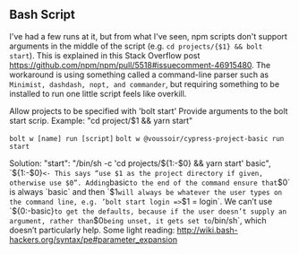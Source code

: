 ## Bash Script

I've had a few runs at it, but from what I've seen, npm scripts don't support arguments in the middle of the script (e.g. `cd projects/{$1} && bolt start`). This is explained in this Stack Overflow post https://github.com/npm/npm/pull/5518#issuecomment-46915480. The workaround is using something called a command-line parser such as `Minimist, dashdash, nopt, and commander`, but requiring something to be installed to run one little script feels like overkill.

Allow projects to be specified with 'bolt start'
Provide arguments to the bolt start scrip. Example: "cd project/$1 && yarn start"

`bolt w [name] run [script]`
`bolt w @voussoir/cypress-project-basic run start`

Solution:
"start": "/bin/sh -c 'cd projects/${1:-$0} && yarn start' basic",
`${1:-$0}` <- This says “use $1 as the project directory if given, otherwise use $0”. Adding `basic` to the end of the command ensure that `$0` is always `basic` and then `$1` will always be whatever the user types on the command line, e.g. ’bolt start login => `$1 = login`.
We can’t use `${0:-basic}` to get the defaults, because if the user doesn’t supply an argument, rather than `$0` being unset, it gets set to `/bin/sh`, which doesn’t particularly help.
Some light reading: http://wiki.bash-hackers.org/syntax/pe#parameter_expansion
